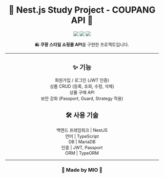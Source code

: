 <!-- 대문 -->
<h1 align="center">🌸 Nest.js Study Project - COUPANG API 🌸</h1>

<p align="center">
  <img src="https://img.shields.io/badge/NestJS-FF69B4?style=for-the-badge&logo=nestjs&logoColor=white" />
  <img src="https://img.shields.io/badge/TypeScript-ffb6c1?style=for-the-badge&logo=typescript&logoColor=white" />
  <img src="https://img.shields.io/badge/MariaDB-ff69b4?style=for-the-badge&logo=mariadb&logoColor=white" />
</p>

<p align="center">
  🛍️ <b>쿠팡 스타일 쇼핑몰 API</b>를 구현한 프로젝트입니다.<br>
</p>

---

<h2 align="center">✨ 기능</h2>

<p align="center">
회원가입 / 로그인 (JWT 인증)<br>
상품 CRUD (등록, 조회, 수정, 삭제)<br>
상품 구매 API<br>
보안 강화 (Passport, Guard, Strategy 적용)
</p>

<h2 align="center">🛠 사용 기술</h2>

<p align="center">
백엔드 프레임워크  |  NestJS<br>
언어  |  TypeScript<br>
DB  |  MariaDB<br>
인증  |  JWT, Passport<br>
ORM  |  TypeORM
</p>

---

<h3 align="center">💌 Made by MIO 💌</h3>
